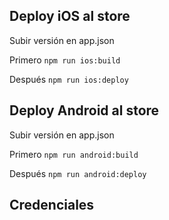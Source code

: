 
## Deploy iOS al store

Subir versión en app.json

Primero ``npm run ios:build``

Después ``npm run ios:deploy``


## Deploy Android al store

Subir versión en app.json

Primero ``npm run android:build``

Después ``npm run android:deploy``


## Credenciales


